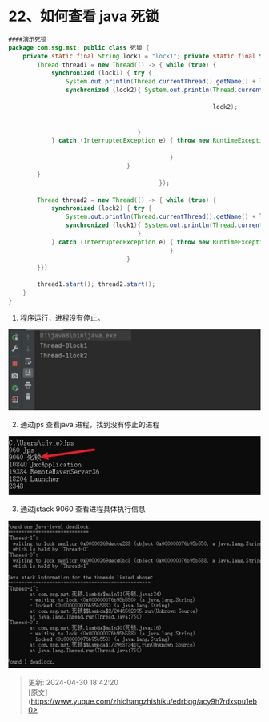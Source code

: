 # 22、如何查看 java 死锁

```java
####演示死锁
package com.ssg.mst; public class 死锁 {
    private static final String lock1 = "lock1"; private static final String lock2 = "lock2"; public static void main(String[] args) {
        Thread thread1 = new Thread(() -> { while (true) {
            synchronized (lock1) { try {
                System.out.println(Thread.currentThread().getName() + lock1); Thread.sleep(1000);
                synchronized (lock2){ System.out.println(Thread.currentThread().getName() +

                                                         lock2);


                                    }
            } catch (InterruptedException e) { throw new RuntimeException(e);

                                             }
                                 }
        }
                                          });

        Thread thread2 = new Thread(() -> { while (true) {
            synchronized (lock2) { try {
                System.out.println(Thread.currentThread().getName() + lock2); Thread.sleep(1000);
                synchronized (lock1){ System.out.println(Thread.currentThread().getName() + lock1);
                                    }
            } catch (InterruptedException e) { throw new RuntimeException(e);
                                             }
                                 }
        }})

        thread1.start(); thread2.start();
    }
}

```

1. 程序运行，进程没有停止。

![1714473684148-7ef5edc0-1fe9-4217-8f9d-efedae4f4239.png](./img/yr9ot14qhpTD_zIf/1714473684148-7ef5edc0-1fe9-4217-8f9d-efedae4f4239-496763.png)

2. 通过jps 查看java 进程，找到没有停止的进程

![1714473697676-63b65c7a-29d9-48af-a2a5-a195bf121c77.png](./img/yr9ot14qhpTD_zIf/1714473697676-63b65c7a-29d9-48af-a2a5-a195bf121c77-183306.png)

3. 通过jstack 9060 查看进程具体执行信息

![1714473728793-79e1e90b-e1f2-489f-a119-f5861ac07183.png](./img/yr9ot14qhpTD_zIf/1714473728793-79e1e90b-e1f2-489f-a119-f5861ac07183-116478.png)



> 更新: 2024-04-30 18:42:20  
> [原文](https://www.yuque.com/zhichangzhishiku/edrbqg/acy9h7rdxspu1eb0>